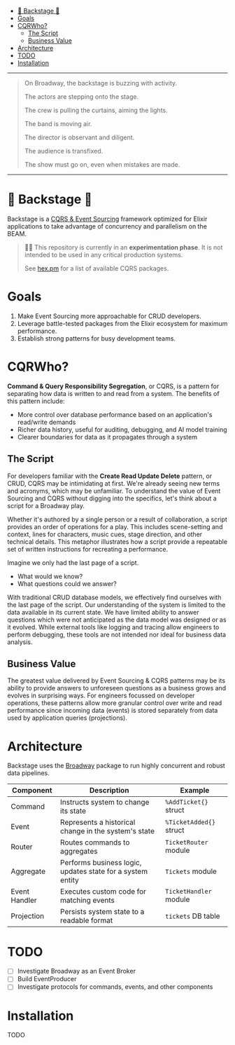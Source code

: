- [🚧 Backstage 🚧](#-backstage-)
- [Goals](#goals)
- [CQRWho?](#cqrwho)
  - [The Script](#the-script)
  - [Business Value](#business-value)
- [Architecture](#architecture)
- [TODO](#todo)
- [Installation](#installation)

---

> On Broadway, the backstage is buzzing with activity.
>
> The actors are stepping onto the stage.
>
> The crew is pulling the curtains, aiming the lights.
>
> The band is moving air.
>
> The director is observant and diligent.
>
> The audience is transfixed.
>
> The show must go on, even when mistakes are made.

---

# 🚧 Backstage 🚧

Backstage is a [CQRS & Event Sourcing](#cqrwho) framework optimized for Elixir applications to take advantage of concurrency and parallelism on the BEAM.

> 👨‍🎤 This repository is currently in an **experimentation phase**. It is not intended to be used in any critical production systems.
>
> See [hex.pm](https://hex.pm/packages?search=cqrs&sort=recent_downloads) for a list of available CQRS packages.

# Goals

1. Make Event Sourcing more approachable for CRUD developers.
2. Leverage battle-tested packages from the Elixir ecosystem for maximum performance.
3. Establish strong patterns for busy development teams.

# CQRWho?

**Command & Query Responsibility Segregation**, or CQRS, is a pattern for separating how data is written to and read from a system. The benefits of this pattern include:

- More control over database performance based on an application's read/write demands
- Richer data history, useful for auditing, debugging, and AI model training
- Clearer boundaries for data as it propagates through a system

## The Script

For developers familiar with the **Create Read Update Delete** pattern, or CRUD, CQRS may be intimidating at first. We're already seeing new terms and acronyms, which may be unfamiliar. To understand the value of Event Sourcing and CQRS without digging into the specifics, let's think about a script for a Broadway play.

Whether it's authored by a single person or a result of collaboration, a script provides an order of operations for a play. This includes scene-setting and context, lines for characters, music cues, stage direction, and other technical details. This metaphor illustrates how a script provide a repeatable set of written instructions for recreating a performance.

Imagine we only had the last page of a script.

- What would we know?
- What questions could we answer?

With traditional CRUD database models, we effectively find ourselves with the last page of the script. Our understanding of the system is limited to the data available in its current state. We have limited ability to answer questions which were not anticipated as the data model was designed or as it evolved. While external tools like logging and tracing allow engineers to perform debugging, these tools are not intended nor ideal for business data analysis.

## Business Value

The greatest value delivered by Event Sourcing & CQRS patterns may be its ability to provide answers to unforeseen questions as a business grows and evolves in surprising ways. For engineers focussed on developer operations, these patterns allow more granular control over write and read performance since incoming data (events) is stored separately from data used by application queries (projections).

# Architecture

Backstage uses the [Broadway](https://hexdocs.pm/broadway/introduction.html) package to run highly concurrent and robust data pipelines.

| Component     | Description                                                | Example                 |
| ------------- | ---------------------------------------------------------- | ----------------------- |
| Command       | Instructs system to change its state                       | `%AddTicket{}` struct   |
| Event         | Represents a historical change in the system's state       | `%TicketAdded{}` struct |
| Router        | Routes commands to aggregates                              | `TicketRouter` module   |
| Aggregate     | Performs business logic, updates state for a system entity | `Tickets` module        |
| Event Handler | Executes custom code for matching events                   | `TicketHandler` module  |
| Projection    | Persists system state to a readable format                 | `tickets` DB table      |

# TODO

- [ ] Investigate Broadway as an Event Broker
- [ ] Build EventProducer
- [ ] Investigate protocols for commands, events, and other components

# Installation

TODO
